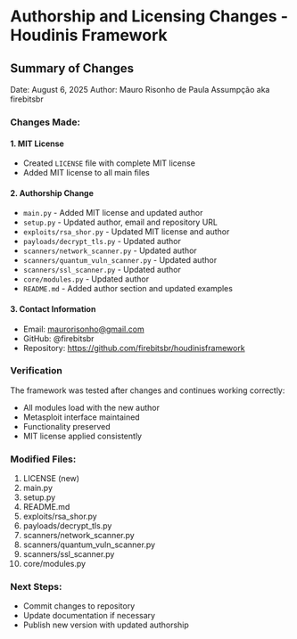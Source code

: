 # Authorship and Licensing Changes - Houdinis Framework

## Summary of Changes

Date: August 6, 2025
Author: Mauro Risonho de Paula Assumpção aka firebitsbr

### Changes Made:

#### 1. MIT License
-  Created `LICENSE` file with complete MIT license
-  Added MIT license to all main files

#### 2. Authorship Change
-  `main.py` - Added MIT license and updated author
-  `setup.py` - Updated author, email and repository URL
-  `exploits/rsa_shor.py` - Updated MIT license and author
-  `payloads/decrypt_tls.py` - Updated author
-  `scanners/network_scanner.py` - Updated author
-  `scanners/quantum_vuln_scanner.py` - Updated author
-  `scanners/ssl_scanner.py` - Updated author
-  `core/modules.py` - Updated author
-  `README.md` - Added author section and updated examples

#### 3. Contact Information
-  Email: maurorisonho@gmail.com
-  GitHub: @firebitsbr
-  Repository: https://github.com/firebitsbr/houdinisframework

### Verification

The framework was tested after changes and continues working correctly:
-  All modules load with the new author
-  Metasploit interface maintained
-  Functionality preserved
-  MIT license applied consistently

### Modified Files:
1. LICENSE (new)
2. main.py
3. setup.py
4. README.md
5. exploits/rsa_shor.py
6. payloads/decrypt_tls.py
7. scanners/network_scanner.py
8. scanners/quantum_vuln_scanner.py
9. scanners/ssl_scanner.py
10. core/modules.py

### Next Steps:
- Commit changes to repository
- Update documentation if necessary
- Publish new version with updated authorship
